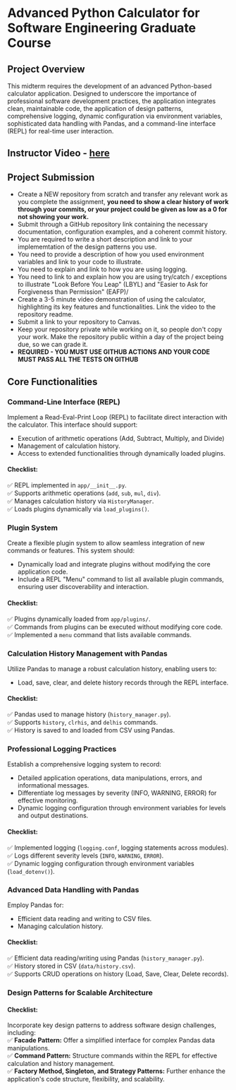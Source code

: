 # Advanced Python Calculator for Software Engineering Graduate Course

## Project Overview

This midterm requires the development of an advanced Python-based calculator application. Designed to underscore the importance of professional software development practices, the application integrates clean, maintainable code, the application of design patterns, comprehensive logging, dynamic configuration via environment variables, sophisticated data handling with Pandas, and a command-line interface (REPL) for real-time user interaction.
## Instructor Video - [here](https://youtu.be/hu9YFdeSkV8)

## Project Submission

- Create a NEW repository from scratch and transfer any relevant work as you complete the assignment, **you need to show a clear history of work through your commits, or your project could be given as low as a 0 for not showing your work.**
- Submit through a GitHub repository link containing the necessary documentation, configuration examples, and a coherent commit history.
- You are required to write a short description and link to your implememtation of the design patterns you use.
- You need to provide a description of how you used environment variables and link to your code to illustrate.
-  You need to explain and link to how you are using logging.
-  You need to link to and explain how you are using try/catch / exceptions to illustrate  "Look Before You Leap" (LBYL) and "Easier to Ask for Forgiveness than Permission" (EAFP)/
- Create a 3-5 minute video demonstration of using the calculator, highlighting its key features and functionalities. Link the video to the repository readme.
-  Submit a link to your repository to Canvas.  
-  Keep your repository private while working on it, so people don't copy your work.  Make the repository public within a day of the project being due, so we can grade it.
- **REQUIRED - YOU MUST USE GITHUB ACTIONS AND YOUR CODE MUST PASS ALL THE TESTS ON GITHUB**

## Core Functionalities

### Command-Line Interface (REPL)

Implement a Read-Eval-Print Loop (REPL) to facilitate direct interaction with the calculator. This interface should support:
- Execution of arithmetic operations (Add, Subtract, Multiply, and Divide)
- Management of calculation history.
- Access to extended functionalities through dynamically loaded plugins.

#### Checklist:
✅ REPL implemented in `app/__init__.py`.
<br>✅ Supports arithmetic operations (`add`, `sub`, `mul`, `div`).
<br>✅ Manages calculation history via `HistoryManager`.
<br>✅ Loads plugins dynamically via `load_plugins()`.

### Plugin System

Create a flexible plugin system to allow seamless integration of new commands or features. This system should:
- Dynamically load and integrate plugins without modifying the core application code.
- Include a REPL  "Menu" command to list all available plugin commands, ensuring user discoverability and interaction.

#### Checklist:
✅ Plugins dynamically loaded from `app/plugins/`.
<br>✅ Commands from plugins can be executed without modifying core code.
<br>✅ Implemented a `menu` command that lists available commands.

### Calculation History Management with Pandas

Utilize Pandas to manage a robust calculation history, enabling users to:
- Load, save, clear, and delete history records through the REPL interface.

#### Checklist:
✅ Pandas used to manage history (`history_manager.py`).
<br>✅ Supports `history`, `clrhis`, and `delhis` commands.
<br>✅ History is saved to and loaded from CSV using Pandas.

### Professional Logging Practices

Establish a comprehensive logging system to record:
- Detailed application operations, data manipulations, errors, and informational messages.
- Differentiate log messages by severity (INFO, WARNING, ERROR) for effective monitoring.
- Dynamic logging configuration through environment variables for levels and output destinations.

#### Checklist:
✅ Implemented logging (`logging.conf`, logging statements across modules).
<br>✅ Logs different severity levels (`INFO`, `WARNING`, `ERROR`).
<br>✅ Dynamic logging configuration through environment variables (`load_dotenv()`).

### Advanced Data Handling with Pandas

Employ Pandas for:
- Efficient data reading and writing to CSV files.
- Managing calculation history.

#### Checklist:
✅ Efficient data reading/writing using Pandas (`history_manager.py`).
<br>✅ History stored in CSV (`data/history.csv`).
<br>✅ Supports CRUD operations on history (Load, Save, Clear, Delete records).

### Design Patterns for Scalable Architecture
#### Checklist:
Incorporate key design patterns to address software design challenges, including:
<br>✅ **Facade Pattern:** Offer a simplified interface for complex Pandas data manipulations.
<br>✅ **Command Pattern:** Structure commands within the REPL for effective calculation and history management.
<br>✅ **Factory Method, Singleton, and Strategy Patterns:** Further enhance the application's code structure, flexibility, and scalability.
